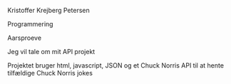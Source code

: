 <p> Kristoffer Krejberg Petersen </p>

<p> Programmering </p>

<p> Aarsproeve </p>

Jeg vil tale om mit API projekt

Projektet bruger html, javascript, JSON og et Chuck Norris API til at hente tilfældige Chuck Norris jokes
